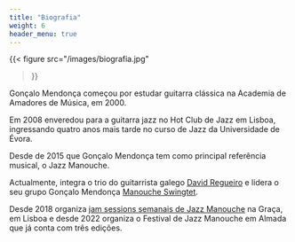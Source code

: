 ```yaml
---
title: "Biografia"
weight: 6
header_menu: true
---
```


{{< figure
  src="/images/biografia.jpg"
>}}

Gonçalo Mendonça começou por estudar guitarra clássica na Academia de Amadores de Música, em 2000.

Em 2008 enveredou para a guitarra jazz no Hot Club de Jazz em Lisboa, ingressando quatro anos mais tarde no curso de Jazz da Universidade de Évora.

Desde de 2015 que Gonçalo Mendonça tem como principal referência musical, o Jazz Manouche.

Actualmente, integra o trio do guitarrista galego [David Regueiro](https://davidregueiro.gal/) e lidera o seu grupo Gonçalo Mendonça [Manouche Swingtet](/#manouche-swingtet).

Desde 2018 organiza [jam sessions semanais de Jazz Manouche](/#jam-sessions) na Graça, em Lisboa e desde 2022 organiza o Festival de Jazz Manouche em Almada que já conta com três edições.